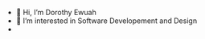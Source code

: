 - 👋 Hi, I’m Dorothy Ewuah
- 👀 I’m interested in Software Developement and Design
- 
<!--- - 🌱 I’m currently learning ...
- 💞️ I’m looking to collaborate on ...
- 📫 How to reach me ... --->

<!---
Turntabl-DorothyEwuah/Turntabl-DorothyEwuah is a ✨ special ✨ repository because its `README.md` (this file) appears on your GitHub profile.
You can click the Preview link to take a look at your changes.
--->
